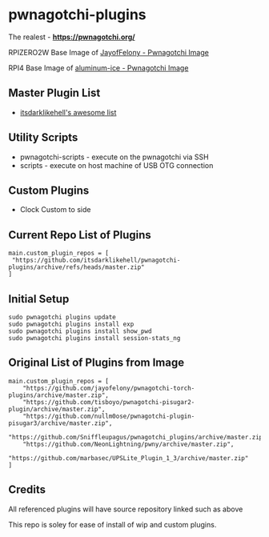 # pwnagotchi-plugins

The realest - **https://pwnagotchi.org/**

RPIZERO2W Base Image of [JayofFelony - Pwnagotchi Image](https://github.com/jayofelony/pwnagotchi)

RPI4 Base Image of [aluminum-ice - Pwnagotchi Image](https://github.com/aluminum-ice/pwnagotchi/releases)

## Master Plugin List

- [itsdarklikehell's awesome list](https://github.com/itsdarklikehell/pwnagotchi-plugins)

## Utility Scripts

* pwnagotchi-scripts - execute on the pwnagotchi via SSH
* scripts - execute on host machine of USB OTG connection

## Custom Plugins

- Clock Custom to side

## Current Repo List of Plugins

```
main.custom_plugin_repos = [
 "https://github.com/itsdarklikehell/pwnagotchi-plugins/archive/refs/heads/master.zip"
]
```

## Initial Setup

```
sudo pwnagotchi plugins update
sudo pwnagotchi plugins install exp
sudo pwnagotchi plugins install show_pwd
sudo pwnagotchi plugins install session-stats_ng

```

## Original List of Plugins from Image

```
main.custom_plugin_repos = [
    "https://github.com/jayofelony/pwnagotchi-torch-plugins/archive/master.zip",
    "https://github.com/tisboyo/pwnagotchi-pisugar2-plugin/archive/master.zip",
    "https://github.com/nullm0ose/pwnagotchi-plugin-pisugar3/archive/master.zip",
    "https://github.com/Sniffleupagus/pwnagotchi_plugins/archive/master.zip",
    "https://github.com/NeonLightning/pwny/archive/master.zip",
    "https://github.com/marbasec/UPSLite_Plugin_1_3/archive/master.zip"
]
```

## Credits

All referenced plugins will have source repository linked such as above

This repo is soley for ease of install of wip and custom plugins.



